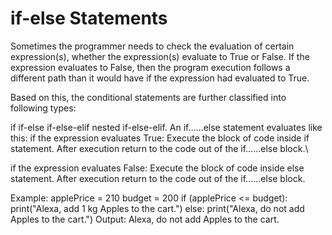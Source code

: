 # if-else Statements

Sometimes the programmer needs to check the evaluation of certain expression(s), whether the expression(s) evaluate to True or False. If the expression evaluates to False, then the program execution follows a different path than it would have if the expression had evaluated to True.

Based on this, the conditional statements are further classified into following types:

if
if-else
if-else-elif
nested if-else-elif.
An if……else statement evaluates like this:
if the expression evaluates True:
Execute the block of code inside if statement. After execution return to the code out of the if……else block.\

if the expression evaluates False:
Execute the block of code inside else statement. After execution return to the code out of the if……else block.

Example:
applePrice = 210
budget = 200
if (applePrice <= budget):
    print("Alexa, add 1 kg Apples to the cart.")
else:
    print("Alexa, do not add Apples to the cart.")
Output:
Alexa, do not add Apples to the cart.
